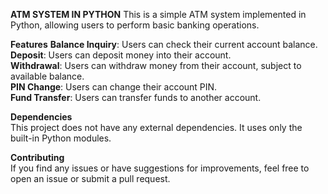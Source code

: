 **ATM SYSTEM IN PYTHON**
This is a simple ATM system implemented in Python, allowing users to perform basic banking operations.                                        

**Features**
**Balance Inquiry**: Users can check their current account balance.                                         
**Deposit**: Users can deposit money into their account.                                                                                
**Withdrawal**: Users can withdraw money from their account, subject to available balance.                                        
**PIN Change**: Users can change their account PIN.                                        
**Fund Transfer**: Users can transfer funds to another account.  
                                        
**Dependencies**                                       
This project does not have any external dependencies. It uses only the built-in Python modules.                                        

**Contributing**                                                                             
If you find any issues or have suggestions for improvements, feel free to open an issue or submit a pull request.                                        
